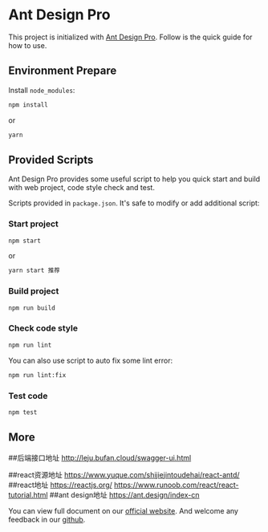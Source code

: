# Ant Design Pro

This project is initialized with [Ant Design Pro](https://pro.ant.design). Follow is the quick guide for how to use.

## Environment Prepare

Install `node_modules`:

```bash
npm install
```

or

```bash
yarn
```

## Provided Scripts

Ant Design Pro provides some useful script to help you quick start and build with web project, code style check and test.

Scripts provided in `package.json`. It's safe to modify or add additional script:

### Start project

```bash
npm start
```
or
```bash
yarn start 推荐
```

### Build project

```bash
npm run build
```

### Check code style

```bash
npm run lint
```

You can also use script to auto fix some lint error:

```bash
npm run lint:fix
```

### Test code

```bash
npm test
```

## More

##后端接口地址
http://leju.bufan.cloud/swagger-ui.html

##react资源地址
https://www.yuque.com/shijiejintoudehai/react-antd/
##react地址
https://reactjs.org/
https://www.runoob.com/react/react-tutorial.html
##ant design地址
https://ant.design/index-cn

You can view full document on our [official website](https://pro.ant.design). And welcome any feedback in our [github](https://github.com/ant-design/ant-design-pro).

